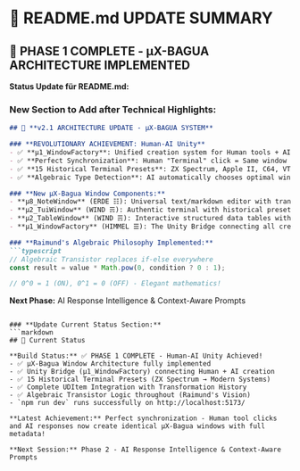 # 📝 README.md UPDATE SUMMARY

## 🚀 **PHASE 1 COMPLETE - μX-BAGUA ARCHITECTURE IMPLEMENTED**

**Status Update für README.md:**

### **New Section to Add after Technical Highlights:**

```markdown
## 🌌 **v2.1 ARCHITECTURE UPDATE - μX-BAGUA SYSTEM**

### **REVOLUTIONARY ACHIEVEMENT: Human-AI Unity**
- ✅ **μ1_WindowFactory**: Unified creation system for Human tools + AI responses
- ✅ **Perfect Synchronization**: Human "Terminal" click = Same window as AI "TUI" response  
- ✅ **15 Historical Terminal Presets**: ZX Spectrum, Apple II, C64, VT100, NeXT, IBM 3270, etc.
- ✅ **Algebraic Type Detection**: AI automatically chooses optimal window type

### **New μX-Bagua Window Components:**
- **μ8_NoteWindow** (ERDE ☷): Universal text/markdown editor with transformation history
- **μ2_TuiWindow** (WIND ☴): Authentic terminal with historical presets & themes  
- **μ2_TableWindow** (WIND ☴): Interactive structured data tables with CSV export
- **μ1_WindowFactory** (HIMMEL ☰): The Unity Bridge connecting all creation paths

### **Raimund's Algebraic Philosophy Implemented:**
```typescript
// Algebraic Transistor replaces if-else everywhere
const result = value * Math.pow(0, condition ? 0 : 1);

// 0^0 = 1 (ON), 0^1 = 0 (OFF) - Elegant mathematics!
```

**Next Phase:** AI Response Intelligence & Context-Aware Prompts
```

### **Update Current Status Section:**
```markdown
## 🚧 Current Status

**Build Status:** ✅ PHASE 1 COMPLETE - Human-AI Unity Achieved!
- ✅ μX-Bagua Window Architecture fully implemented
- ✅ Unity Bridge (μ1_WindowFactory) connecting Human + AI creation  
- ✅ 15 Historical Terminal Presets (ZX Spectrum → Modern Systems)
- ✅ Complete UDItem Integration with Transformation History
- ✅ Algebraic Transistor Logic throughout (Raimund's Vision)
- `npm run dev` runs successfully on http://localhost:5173/

**Latest Achievement:** Perfect synchronization - Human tool clicks and AI responses now create identical μX-Bagua windows with full metadata!

**Next Session:** Phase 2 - AI Response Intelligence & Context-Aware Prompts
```